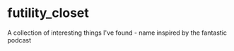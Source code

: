 # futility_closet
A collection of interesting things I've found - name inspired by the fantastic podcast
